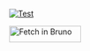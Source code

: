 [![Test](https://github.com/nuan-grobbelaar/panelist/actions/workflows/test.yml/badge.svg)](https://github.com/nuan-grobbelaar/panelist/actions/workflows/test.yml)

[<img src="https://fetch.usebruno.com/button.svg" alt="Fetch in Bruno" style="width: 130px; height: 30px;" width="128" height="32">](https://fetch.usebruno.com?url=git%40github.com%3Anuan-grobbelaar%2Fpanelist.git "target=_blank rel=noopener noreferrer")
